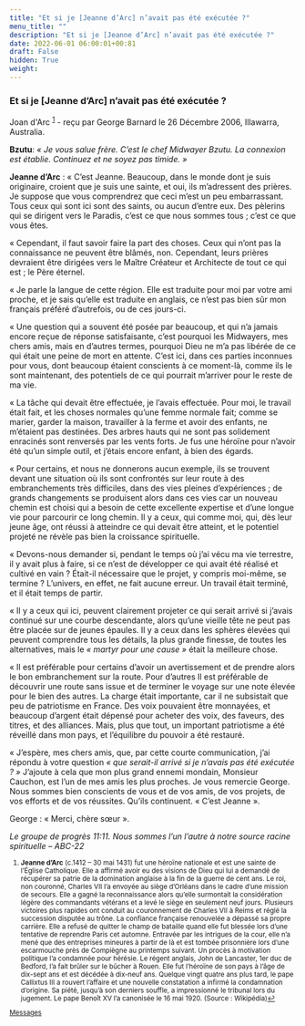 ```yaml
---
title: "Et si je [Jeanne d’Arc] n’avait pas été exécutée ?"
menu_title: ""
description: "Et si je [Jeanne d’Arc] n’avait pas été exécutée ?"
date: 2022-06-01 06:00:01+00:81
draft: False
hidden: True
weight:
---
```

### Et si je [Jeanne d’Arc] n’avait pas été exécutée ?

Joan d'Arc <sup id="a1">[1](#f1)</sup> - reçu par George Barnard le 26 Décembre 2006, Illawarra, Australia.

**Bzutu**: *« Je vous salue frère. C’est le chef Midwayer Bzutu. La connexion est établie. Continuez et ne soyez pas timide. »*

**Jeanne d’Arc** : « C’est Jeanne. Beaucoup, dans le monde dont je suis originaire, croient que je suis une sainte, et oui, ils m’adressent des prières. Je suppose que vous comprendrez que ceci m’est un peu embarrassant. Tous ceux qui sont ici sont des saints, ou aucun d’entre eux. Des pèlerins qui se dirigent vers le Paradis, c’est ce que nous sommes tous ; c’est ce que vous êtes.

« Cependant, il faut savoir faire la part des choses. Ceux qui n’ont pas la connaissance ne peuvent être blâmés, non. Cependant, leurs prières devraient être dirigées vers le Maître Créateur et Architecte de tout ce qui est ; le Père éternel.

« Je parle la langue de cette région. Elle est traduite pour moi par votre ami proche, et je sais qu’elle est traduite en anglais, ce n’est pas bien sûr mon français préféré d’autrefois, ou de ces jours-ci.

« Une question qui a souvent été posée par beaucoup, et qui n’a jamais encore reçue de réponse satisfaisante, c’est pourquoi les Midwayers, mes chers amis, mais en d’autres termes, pourquoi Dieu ne m’a pas libérée de ce qui était une peine de mort en attente. C’est ici, dans ces parties inconnues pour vous, dont beaucoup étaient conscients à ce moment-là, comme ils le sont maintenant, des potentiels de ce qui pourrait m’arriver pour le reste de ma vie.

« La tâche qui devait être effectuée, je l’avais effectuée. Pour moi, le travail était fait, et les choses normales qu’une femme normale fait; comme se marier, garder la maison, travailler à la ferme et avoir des enfants, ne m’étaient pas destinées. Des arbres hauts qui ne sont pas solidement enracinés sont renversés par les vents forts. Je fus une héroïne pour n’avoir été qu’un simple outil, et j’étais encore enfant, à bien des égards.

« Pour certains, et nous ne donnerons aucun exemple, ils se trouvent devant une situation où ils sont confrontés sur leur route à des embranchements très difficiles, dans des vies pleines d’expériences ; de grands changements se produisent alors dans ces vies car un nouveau chemin est choisi qui a besoin de cette excellente expertise et d’une longue vie pour parcourir ce long chemin. Il y a ceux, qui comme moi, qui, dès leur jeune âge, ont réussi à atteindre ce qui devait être atteint, et le potentiel projeté ne révèle pas bien la croissance spirituelle.

« Devons-nous demander si, pendant le temps où j’ai vécu ma vie terrestre, il y avait plus à faire, si ce n’est de développer ce qui avait été réalisé et cultivé en vain ? Était-il nécessaire que le projet, y compris moi-même, se termine ? L’univers, en effet, ne fait aucune erreur. Un travail était terminé, et il était temps de partir.

« Il y a ceux qui ici, peuvent clairement projeter ce qui serait arrivé si j’avais continué sur une courbe descendante, alors qu’une vieille tête ne peut pas être placée sur de jeunes épaules. Il y a ceux dans les sphères élevées qui peuvent comprendre tous les détails, la plus grande finesse, de toutes les alternatives, mais le *« martyr pour une cause »* était la meilleure chose.

« Il est préférable pour certains d’avoir un avertissement et de prendre alors le bon embranchement sur la route. Pour d’autres Il est préférable de découvrir une route sans issue et de terminer le voyage sur une note élevée pour le bien des autres. La charge était importante, car il ne subsistait que peu de patriotisme en France. Des voix pouvaient être monnayées, et beaucoup d’argent était dépensé pour acheter des voix, des faveurs, des titres, et des alliances. Mais, plus que tout, un important patriotisme a été réveillé dans mon pays, et l’équilibre du pouvoir a été restauré.

« J’espère, mes chers amis, que, par cette courte communication, j’ai répondu à votre question *« que serait-il arrivé si je n’avais pas été exécutée ? »* J’ajoute à cela que mon plus grand ennemi mondain, Monsieur Cauchon, est l’un de mes amis les plus proches. Je vous remercie George. Nous sommes bien conscients de vous et de vos amis, de vos projets, de vos efforts et de vos réussites. Qu’ils continuent. « C’est Jeanne ».

George : « Merci, chère sœur ».

*Le groupe de progrès 11:11. Nous sommes l’un l’autre à notre source racine spirituelle – ABC-22*
<small>

1. <large id="f1"> **Jeanne d’Arc** (c.1412 – 30 mai 1431) fut une héroïne nationale et est une sainte de l’Église Catholique. Elle a affirmé avoir eu des visions de Dieu qui lui a demandé de récupérer sa patrie de la domination anglaise à la fin de la guerre de cent ans. Le roi, non couronné, Charles VII l’a envoyée au siège d’Orléans dans le cadre d’une mission de secours. Elle a gagné la reconnaissance alors qu’elle surmontait la considération légère des commandants vétérans et a levé le siège en seulement neuf jours. Plusieurs victoires plus rapides ont conduit au couronnement de Charles VII à Reims et réglé la succession disputée au trône. La confiance française renouvelée a dépassé sa propre carrière. Elle a refusé de quitter le champ de bataille quand elle fut blessée lors d’une tentative de reprendre Paris cet automne. Entravée par les intrigues de la cour, elle n’a mené que des entreprises mineures à partir de là et est tombée prisonnière lors d’une escarmouche près de Compiègne au printemps suivant. Un procès à motivation politique l’a condamnée pour hérésie. Le régent anglais, John de Lancaster, 1er duc de Bedford, l’a fait brûler sur le bûcher à Rouen. Elle fut l’héroïne de son pays à l’âge de dix-sept ans et est décédée à dix-neuf ans. Quelque vingt quatre ans plus tard, le pape Callixtus III a rouvert l’affaire et une nouvelle constatation a infirmé la condamnation d’origine. Sa piété, jusqu’à son derniers souffle, a impressionné le tribunal lors du jugement. Le pape Benoît XV l’a canonisée le 16 mai 1920. (Source : Wikipédia)[↩](#a1)

[Messages](/fr-contemporary-messages/fr-contemporary-messages-by-date-order/fr-contemporary-messages-2006)
